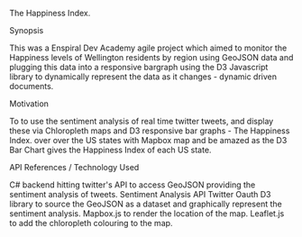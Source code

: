The Happiness Index.

Synopsis 

This was a Enspiral Dev Academy agile project which aimed to monitor the Happiness levels of Wellington residents by region using GeoJSON data and plugging this data into a responsive bargraph using the D3 Javascript library to dynamically represent the data as it changes - dynamic driven documents.

Motivation

To to use the sentiment analysis of real time twitter tweets, and display these via Chloropleth maps and D3 responsive bar graphs - The Happiness Index. over over the US states with Mapbox map and be amazed as the D3 Bar Chart gives the Happiness Index of each US state.

API References / Technology Used

C# backend hitting twitter's API to access GeoJSON providing the sentiment analysis of tweets.
Sentiment Analysis API
Twitter Oauth
D3 library to source the GeoJSON as a dataset and graphically represent the sentiment analysis.
Mapbox.js to render the location of the map.
Leaflet.js to add the chloropleth colouring to the map.
